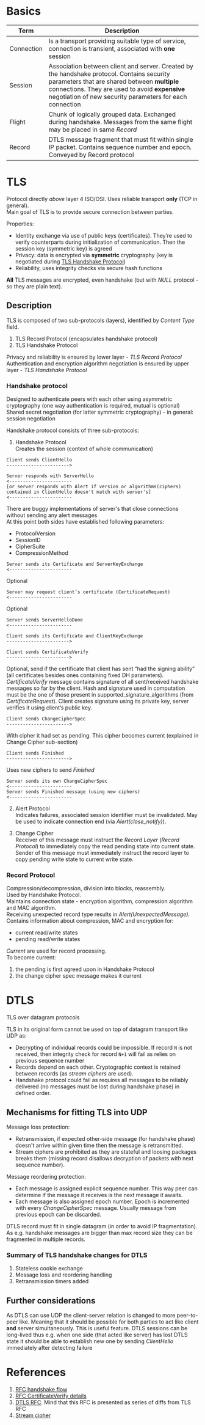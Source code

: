 # Basics
| Term | Description |
|------|-------------|
| Connection | Is a transport providing suitable type of service, connection is transient, associated with **one** session |
| Session | Association between client and server. Created by the handshake protocol. Contains security parameters that are shared between **multiple** connections. They are used to avoid **expensive** negotiation of new security parameters for each connection |
| Flight | Chunk of logically grouped data. Exchanged during handshake. Messages from the same flight may be placed in same _Record_ |
| Record | DTLS message fragment that must fit within single IP packet. Contains sequence number and epoch. Conveyed by Record protocol |

# TLS
Protocol directly _above_ layer 4 ISO/OSI. Uses reliable transport **only** (TCP in general).  
Main goal of TLS is to provide secure connection between parties.

Properties:  
* Identity exchange via use of public keys (certificates). They’re used to verify counterparts during initialization of communication. Then the session key (symmetric key) is agreed
* Privacy: data is encrypted via **symmetric** cryptography (key is negotiated during [TLS Handshake Protocol](https://github.com/kiemlicz/util/wiki/SSL#handshake-protocol))
* Reliability, uses integrity checks via secure hash functions

**All** TLS messages are encrypted, even handshake (but with _NULL_ protocol - so they are plain text).
## Description
TLS is composed of two sub-protocols (layers), identified by _Content Type_ field.
 1. TLS Record Protocol (encapsulates handshake protocol)  
 2. TLS Handshake Protocol

Privacy and reliability is ensured by lower layer - _TLS Record Protocol_  
Authentication and encryption algorithm negotiation is ensured by upper layer - _TLS Handshake Protocol_

### Handshake protocol
Designed to authenticate peers with each other using asymmetric cryptography (one way authentication is required, mutual is optional)  
Shared secret negotiation (for latter symmetric cryptography) - in general: session negotiation  

Handshake protocol consists of three sub-protocols:

 1. Handshake Protocol  
  Creates the session (context of whole communication)
  ```
  Client sends ClientHello
  ----------------------->
  
  Server responds with ServerHello
  <-----------------------
  [or server responds with Alert if version or algorithms(ciphers) contained in ClientHello doesn't match with server's]
  <-----------------------
  ```
  There are buggy implementations of server's that close connections without sending any alert messages  
  At this point both sides have established following parameters:  
   * ProtocolVersion
   * SessionID
   * CipherSuite
   * CompressionMethod

  ```
  Server sends its Certificate and ServerKeyExchange
  <-----------------------
  ```
  Optional
  ```
  Server may request client’s certificate (CertificateRequest)
  <-----------------------
  ```
  Optional
  ```
  Server sends ServerHelloDone
  <-----------------------
  ```
  ```
  Client sends its Certificate and ClientKeyExchange 
  ----------------------->
  ```
  ```
  Client sends CertificateVerify 
  ----------------------->
  ```
  Optional, send if the certificate that client has sent “had the signing ability” (all certificates besides ones containing fixed DH parameters). _CertificateVerify_ message contains signature of all sent/received handshake messages so far by the client. Hash and signature used in computation must be the one of those present in supported_signature_algorithms (from _CertificateRequest_). Client creates signature using its private key, server verifies it using client’s public key.
  ```
  Client sends ChangeCipherSpec 
  ----------------------->
  ```
  With cipher it had set as pending. This cipher becomes current (explained in Change Cipher sub-section)
  ```
  Client sends Finished
  ----------------------->
  ```
  Uses new ciphers to send _Finished_
  ```
  Server sends its own ChangeCipherSpec
  <-----------------------
  Server sends Finished message (using new ciphers)
  <-----------------------
  ```

 2. Alert Protocol  
  Indicates failures, associated session identifier must be invalidated. May be used to indicate connection end (via _Alert(close_notify)_).

 3. Change Cipher  
  Receiver of this message must instruct the _Record Layer_ (_Record Protocol_) to immediately copy the read pending state into current state. Sender of this message must immediately instruct the record layer to copy pending write state to current write state.

### Record Protocol
Compression/decompression, division into blocks, reassembly.  
Used by Handshake Protocol.  
Maintains connection state - encryption algorithm, compression algorithm and MAC algorithm.  
Receiving unexpected record type results in _Alert(UnexpectedMessage)_.  
Contains information about compression, MAC and encryption for: 
 - current read/write states 
 - pending read/write states

_Current_ are used for record processing.  
To become current:
 1. the pending is first agreed upon in Handshake Protocol
 2. the change cipher spec message makes it current

# DTLS
TLS over datagram protocols

TLS in its original form cannot be used on top of datagram transport like UDP as:  
 - Decrypting of individual records could be impossible. If record `N` is not received, then integrity check for record `N+1` will fail as relies on previous sequence number
 - Records depend on each other. Cryptographic context is retained between records (as _stream ciphers_ are used).
 - Handshake protocol could fail as requires all messages to be reliably delivered (no messages must be lost during handshake phase) in defined order.

## Mechanisms for fitting TLS into UDP

Message loss protection:
 - Retransmission, if expected other-side message (for handshake phase) doesn't arrive within given time then the message is retransmitted.
 - Stream ciphers are prohibited as they are stateful and loosing packages breaks them (missing record disallows decryption of packets with next sequence number).

Message reordering protection:
 - Each message is assigned explicit sequence number. This way peer can determine if the message it receives is the next message it awaits.
 - Each message is also assigned epoch number. Epoch is incremented with every _ChangeCipherSpec_ message. Usually message from previous epoch can be discarded.

DTLS record must fit in single datagram (in order to avoid IP fragmentation). As e.g. handshake messages are bigger than max record size they can be fragmented in multiple records.

### Summary of TLS handshake changes for DTLS
 1. Stateless cookie exchange
 2. Message loss and reordering handling
 3. Retransmission timers added

## Further considerations
As DTLS can use UDP the client-server relation is changed to more peer-to-peer like. Meaning that it should be possible for both parties to act like client **and** server simultaneously. This is useful feature. DTLS sessions can be long-lived thus e.g. when one side (that acted like server) has lost DTLS state it should be able to establish new one by sending _ClientHello_ immediately after detecting failure

# References
 1. [RFC handshake flow](https://tools.ietf.org/html/rfc5246#section-7.3)
 2. [RFC CertificateVerify details](https://tools.ietf.org/html/rfc4492#section-5.8)
 3. [DTLS RFC](https://tools.ietf.org/html/rfc6347). Mind that this RFC is presented as series of diffs from TLS RFC
 4. [Stream cipher](https://en.wikipedia.org/wiki/Stream_cipher)